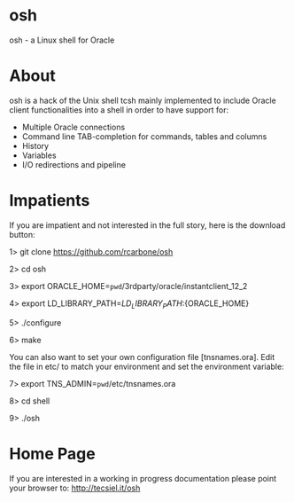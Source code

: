 # osh
osh - a Linux shell for Oracle

# About
osh is a hack of the Unix shell tcsh mainly implemented to include Oracle client
functionalities into a shell in order to have support for:

  * Multiple Oracle connections
  * Command line TAB-completion for commands, tables and columns
  * History
  * Variables
  * I/O redirections and pipeline


# Impatients

If you are impatient and not interested in the full story,
here is the download button:

   1> git clone https://github.com/rcarbone/osh

   2> cd osh

   3> export ORACLE_HOME=`pwd`/3rdparty/oracle/instantclient_12_2

   4> export LD_LIBRARY_PATH=${LD_LIBRARY_PATH}:${ORACLE_HOME}

   5> ./configure

   6> make

You can also want to set your own configuration file [tnsnames.ora].
Edit the file in etc/ to match your environment and set the environment variable:

   7> export TNS_ADMIN=`pwd`/etc/tnsnames.ora

   8> cd shell

   9> ./osh


# Home Page
If you are interested in a working in progress documentation please point your browser to:
  http://tecsiel.it/osh
